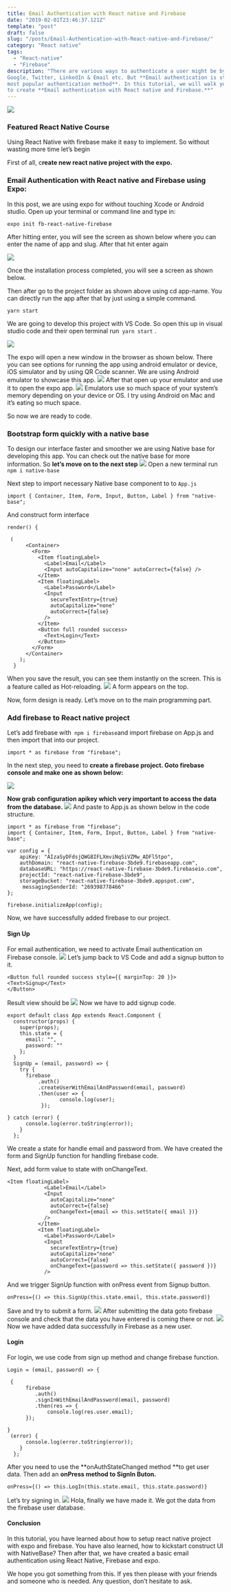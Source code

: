 ```yaml
---
title: Email Authentication with React native and Firebase
date: "2019-02-01T23:46:37.121Z"
template: "post"
draft: false
slug: "/posts/Email-Authentication-with-React-native-and-Firebase/"
category: "React native"
tags:
  - "React-native"
  - "Firebase"
description: "There are various ways to authenticate a user might be by using Facebook,
Google, Twitter, LinkedIn & Email etc. But **Email authentication is still the
most popular authentication method**. In this tutorial, we will walk you through
to create **Email authentication with React native and Firebase.**"
---
```



![](https://cdn-images-1.medium.com/max/1600/1*04AytyejhdInMFZme7p88w.png)

### Featured React Native Course

Using React Native with firebase make it easy to implement. So without wasting
more time let’s begin

First of all, c**reate new react native project with the expo.**

### Email Authentication with React native and Firebase using Expo:

In this post, we are using expo for without touching Xcode or Android studio.
Open up your terminal or command line and type in:

    expo init fb-react-native-firebase

After hitting enter, you will see the screen as shown below where you can enter
the name of app and slug. After that hit enter again

![](https://cdn-images-1.medium.com/max/1600/1*UZfD29OY5b73699XaiKKQg.png)

Once the installation process completed, you will see a screen as shown below.

Then after go to the project folder as shown above using cd app-name. You can
directly run the app after that by just using a simple command.

`yarn start`

We are going to develop this project with VS Code. So open this up in visual
studio code and their open terminal run` yarn start` .

![](https://cdn-images-1.medium.com/max/800/1*9SK_CH3o-IDE8p8KsOThUQ.png)

The expo will open a new window in the browser as shown below. There you can see
options for running the app using android emulator or device, iOS simulator and
by using QR Code scanner. We are using Android emulator to showcase this app.
![](https://cdn-images-1.medium.com/max/800/1*PW423-1Tjn8fks4L2gJkgA.png)
After that open up your emulator and use it to open the expo app.
![](https://cdn-images-1.medium.com/max/800/1*i1sWhQffYcfc8H_vGPlQxQ.png)
Emulators use so much space of your system’s memory depending on your device or
OS. I try using Android on Mac and it’s eating so much space.

So now we are ready to code.

### Bootstrap form quickly with a native base

To design our interface faster and smoother we are using Native base for
developing this app. You can check out the native base for more information. So
**let’s move on to the next step**
![](https://cdn-images-1.medium.com/max/800/1*5EbYbqBLDkSkAd9fN3WgYg.png)
Open a new terminal run `npm i native-base`

Next step to import necessary Native base component to to `App.js`

    import { Container, Item, Form, Input, Button, Label } from "native-base";

And construct form interface

    render() {
        
     (
          <Container>
            <Form>
              <Item floatingLabel>
                <Label>Email</Label>
                <Input autoCapitalize="none" autoCorrect={false} />
              </Item>
              <Item floatingLabel>
                <Label>Password</Label>
                <Input
                  secureTextEntry={true}
                  autoCapitalize="none"
                  autoCorrect={false}
                />
              </Item>
              <Button full rounded success>
                <Text>Login</Text>
              </Button>
            </Form>
          </Container>
        );
      }

When you save the result, you can see them instantly on the screen. This is a
feature called as Hot-reloading.
![](https://cdn-images-1.medium.com/max/800/1*amrAqLk-PnDgYxX2LGiNtQ.png)
A form appears on the top.

Now, form design is ready. Let’s move on to the main programming part.

### Add firebase to React native project

Let’s add firebase with` npm i firebase`and import firebase on App.js and then
import that into our project.

    import * as firebase from "firebase";

In the next step, you need to **create a firebase project. Goto firebase console and make one as shown below:**

![](https://cdn-images-1.medium.com/max/800/1*3fOfGamtqmYQhHTAdh_3xQ.png)

**Now grab configuration apikey which very important to access the data from the
database.**
![](https://cdn-images-1.medium.com/max/800/1*gYLOCODc-62_40IIgqUlXw.png)
And paste to App.js as shown below in the code structure.

    import * as firebase from "firebase";
    import { Container, Item, Form, Input, Button, Label } from "native-base";

    var config = {
        apiKey: "AIzaSyDFdsjQWG8IFLXmviNqSiVZMw_ADFl5tpo",
        authDomain: "react-native-firebase-3bde9.firebaseapp.com",
        databaseURL: "https://react-native-firebase-3bde9.firebaseio.com",
        projectId: "react-native-firebase-3bde9",
        storageBucket: "react-native-firebase-3bde9.appspot.com",
         messagingSenderId: "269398778466"
    };

    firebase.initializeApp(config);

Now, we have successfully added firebase to our project.

#### Sign Up

For email authentication, we need to activate Email authentication on Firebase
console.
![](https://cdn-images-1.medium.com/max/800/1*H6lDsxgn_b86GR03CxU4WA.png)
Let’s jump back to VS Code and add a signup button to it.

    <Button full rounded success style={{ marginTop: 20 }}> <Text>Signup</Text>
    </Button>

Result view should be
![](https://cdn-images-1.medium.com/max/800/1*uAJCmdBS0BC3Livsr6diAA.png)
Now we have to add signup code.

    export default class App extends React.Component {
      constructor(props) {
        super(props);
        this.state = {
          email: "",
          password: ""
        };
      }
      SignUp = (email, password) => {
        try {
          firebase
              .auth()
              .createUserWithEmailAndPassword(email, password)
              .then(user => { 
                     console.log(user);
               });

    } catch (error) {
          console.log(error.toString(error));
        }
      };

We create a state for handle email and password from. We have created the form
and SignUp function for handling firebase code.

Next, add form value to state with onChangeText.

    <Item floatingLabel>
                <Label>Email</Label>
                <Input
                  autoCapitalize="none"
                  autoCorrect={false}
                  onChangeText={email => this.setState({ email })}
                />
              </Item>
              <Item floatingLabel>
                <Label>Password</Label>
                <Input
                  secureTextEntry={true}
                  autoCapitalize="none"
                  autoCorrect={false}
                  onChangeText={password => this.setState({ password })}
                />

And we trigger SignUp function with onPress event from Signup button.

    onPress={() => this.SignUp(this.state.email, this.state.password)}

Save and try to submit a form.
![](https://cdn-images-1.medium.com/max/800/1*FOvrlff5CHMCggOMtfwtYg.png)
After submitting the data goto firebase console and check that the data you have
entered is coming there or not.
![](https://cdn-images-1.medium.com/max/800/1*gfzS4jYpM4m6Jay_zcwOBQ.png)
Now we have added data successfully in Firebase as a new user.

#### Login

For login, we use code from sign up method and change firebase function.

    Login = (email, password) => {
        
     {
          firebase
             .auth()
             .signInWithEmailAndPassword(email, password)
             .then(res => {
                 console.log(res.user.email);
          });

    } 
     (error) {
          console.log(error.toString(error));
        }
      };

After you need to use the **onAuthStateChanged method **to get user data. Then
add an **onPress method to SignIn Buton.**

    onPress={() => this.LogIn(this.state.email, this.state.password)}

Let’s try signing in.
![](https://cdn-images-1.medium.com/max/800/1*APz57pOe9305P9y23NR19Q.png)
Hola, finally we have made it. We got the data from the firebase user database.

#### Conclusion

In this tutorial, you have learned about how to setup react native project with
expo and firebase. You have also learned, how to kickstart construct UI with
NativeBase? Then after that, we have created a basic email authentication using
React Native, Firebase and expo.

We hope you got something from this. If yes then please with your friends and
someone who is needed. Any question, don’t hesitate to ask.
